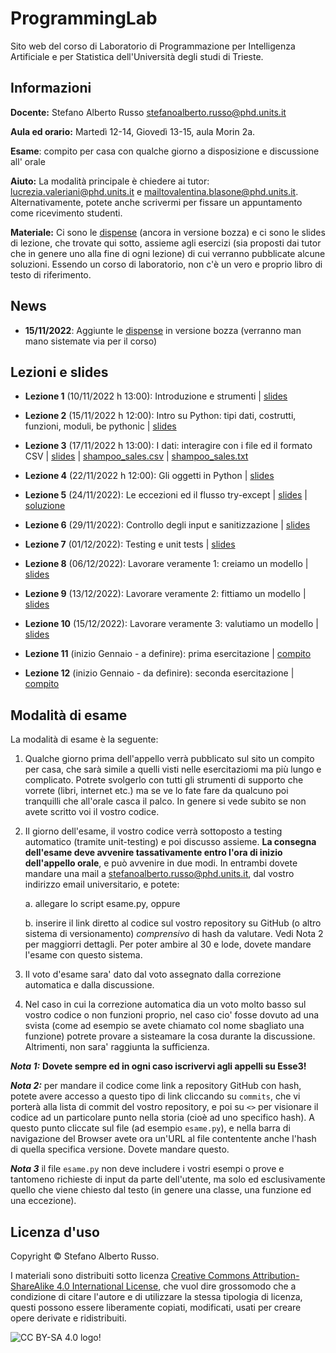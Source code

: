 # ProgrammingLab

Sito web del corso di Laboratorio di Programmazione per Intelligenza Artificiale e per Statistica dell'Università degli studi di Trieste.


## Informazioni
**Docente:** Stefano Alberto Russo [stefanoalberto.russo@phd.units.it](mailto:stefanoalberto.russo@phd.units.it)

**Aula ed orario:** Martedì 12-14, Giovedì 13-15, aula Morin 2a.

**Esame**: compito per casa con qualche giorno a disposizione e discussione all' orale

**Aiuto:** La modalità principale è chiedere ai tutor: [lucrezia.valeriani@phd.units.it](mailto:lucrezia.valeriani@phd.units.it) e [mailtovalentina.blasone@phd.units.it](valentina.blasone@phd.units.it). Alternativamente, potete anche scrivermi per fissare un appuntamento come ricevimento studenti.

**Materiale:** Ci sono le [dispense](files/DispenseLabProg.pdf) (ancora in versione bozza) e ci sono le slides di lezione, che trovate qui sotto, assieme agli esercizi (sia proposti dai tutor che in genere uno alla fine di ogni lezione) di cui verranno pubblicate alcune soluzioni. Essendo un corso di laboratorio, non c'è un vero e proprio libro di testo di riferimento. 

## News

 - **15/11/2022**: Aggiunte le [dispense](files/DispenseLabProg.pdf) in versione bozza (verranno man mano sistemate via per il corso)


## Lezioni e slides

- **Lezione 1** (10/11/2022 h 13:00): Introduzione e strumenti | [slides](slides/Lezione1.pdf)

- **Lezione 2** (15/11/2022 h 12:00): Intro su Python: tipi dati, costrutti,
funzioni, moduli, be pythonic | [slides](slides/Lezione2.pdf)

- **Lezione 3** (17/11/2022 h 13:00): I dati: interagire con i file ed il formato CSV | [slides](slides/Lezione3.pdf) | [shampoo_sales.csv](files/shampoo_sales.csv) | [shampoo_sales.txt](files/shampoo_sales.txt)

- **Lezione 4** (22/11/2022 h 12:00): Gli oggetti in Python | [slides](slides/Lezione4.pdf)

- **Lezione 5** (24/11/2022): Le eccezioni ed il flusso try-except
 | [slides](slides/Lezione5.pdf) | [soluzione](soluzioni/lezione5)

- **Lezione 6** (29/11/2022): Controllo degli input e sanitizzazione
 | [slides](slides/Lezione6.pdf)

- **Lezione 7** (01/12/2022): Testing e unit tests
 | [slides](slides/Lezione7.pdf)

- **Lezione 8** (06/12/2022): Lavorare veramente 1: creiamo un modello
 | [slides](slides/Lezione8.pdf)

- **Lezione 9** (13/12/2022): Lavorare veramente 2: fittiamo un modello
 | [slides](slides/Lezione9.pdf)

- **Lezione 10** (15/12/2022): Lavorare veramente 3: valutiamo un modello
 | [slides](slides/Lezione10.pdf)
 
- **Lezione 11** (inizio Gennaio - a definire): prima esercitazione
 | [compito](https://docs.google.com/document/d/e/2PACX-1vSsSDmsHj0dsqG3rs1Erv2KGksKCSpk27RAUfrL5p6aaIAIplReUfOnh8NUNP-D6j_uOhF1fhTfd5Hg/pub)

- **Lezione 12** (inizio Gennaio - da definire): seconda esercitazione
 | [compito](https://docs.google.com/document/d/e/2PACX-1vRt09wouXGP4ECVPbMIT7FGzzYAx6T37Pil8KG4pSMpcYQeHAl_b9x3rsax7jH0D3M8Ol9R05C8xY_3/pub)

## Modalità di esame

La modalità di esame è la seguente:

1. Qualche giorno prima dell'appello verrà pubblicato sul sito un compito per casa, che sarà simile a quelli visti nelle esercitaziomi ma più lungo e complicato. Potrete svolgerlo con tutti gli strumenti di supporto che vorrete (libri, internet etc.) ma se ve lo fate fare da qualcuno poi tranquilli che all'orale casca il palco. In genere si vede subito se non avete scritto voi il vostro codice.

2. Il giorno dell'esame, il vostro codice verrà sottoposto a testing automatico (tramite unit-testing) e poi discusso assieme. **La consegna dell'esame deve avvenire tassativamente entro l'ora di inizio dell'appello orale**, e può avvenire in due modi. In entrambi dovete mandare una mail a [stefanoalberto.russo@phd.units.it](mailto:stefanoalberto.russo@phd.units.it), dal vostro indirizzo email universitario, e potete:

    a. allegare lo script esame.py, oppure
	
    b. inserire il link diretto al codice sul vostro repository su GitHub (o altro sistema di versionamento) *comprensivo* di hash da valutare. Vedi Nota 2 per maggiorri dettagli. Per poter ambire al 30 e lode, dovete mandare l'esame con questo sistema.


3. Il voto d'esame sara' dato dal voto assegnato dalla correzione automatica e dalla discussione.

4. Nel caso in cui la correzione automatica dia un voto molto basso sul vostro codice o non funzioni proprio, nel caso cio' fosse dovuto ad una svista (come ad esempio se avete chiamato col nome sbagliato una funzione) potrete provare a sisteamare la cosa durante la discussione. Altrimenti, non sara' raggiunta la sufficienza.


***Nota 1:*** **Dovete sempre ed in ogni caso iscrivervi agli appelli su Esse3!**

***Nota 2:*** per mandare il codice come link a repository GitHub con hash, potete avere accesso a questo tipo di link cliccando su `commits`, che vi porterà alla lista di commit del vostro repository, e poi su `<>` per visionare il codice ad un particolare punto nella storia (cioè ad uno specifico hash). A questo punto cliccate sul file (ad esempio `esame.py`), e nella barra di navigazione del Browser avete ora un'URL al file contentente anche l'hash di quella specifica versione. Dovete mandare questo.

***Nota 3*** il file `esame.py` non deve includere i vostri esempi o prove e tantomeno richieste di input da parte dell'utente, ma solo ed esclusivamente quello che viene chiesto dal testo (in genere una classe, una funzione ed una eccezione).



## Licenza d'uso

Copyright &copy; Stefano Alberto Russo.

I materiali sono distribuiti sotto licenza [Creative Commons Attribution-ShareAlike 4.0 International License](http://creativecommons.org/licenses/by-sa/4.0/), che vuol dire grossomodo che a condizione di citare l'autore e di utilizzare la stessa tipologia di licenza, questi possono essere liberamente copiati, modificati, usati per creare opere derivate e ridistribuiti.

![CC BY-SA 4.0 logo!](https://i.creativecommons.org/l/by-sa/4.0/88x31.png "CC BY-SA 4.0")
           





